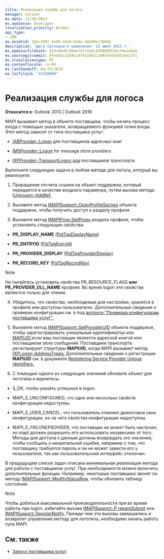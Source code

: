 ```yaml
---
title: Реализация службы для логоса
manager: soliver
ms.date: 11/16/2014
ms.audience: Developer
localization_priority: Normal
api_type:
- COM
ms.assetid: 3d3c309f-fe60-43a9-beda-16b09ec769db
description: 'Дата последнего изменения: 23 июля 2011 г.'
ms.openlocfilehash: 533c00a0c994e7dfc5adc476899553bc39a2a9ab
ms.sourcegitcommit: 8fe462c32b91c87911942c188f3445e85a54137c
ms.translationtype: MT
ms.contentlocale: ru-RU
ms.lasthandoff: 04/23/2019
ms.locfileid: "32310089"
---
```

# <a name="implementing-service-provider-logon"></a>Реализация службы для логоса

**Относится к**: Outlook 2013 | Outlook 2016 
  
MAPI вызывает метод в объекте поставщика, чтобы начать процесс входа с помощью указателя, возвращаемого функцией точки входа. Этот метод зависит от типа поставщика услуг:
  
- [IABProvider::Logon](iabprovider-logon.md) для поставщиков адресных книг 
    
- [IMSProvider::Logon](imsprovider-logon.md) for message store providers 
    
- [IXPProvider::TransportLogon для](ixpprovider-transportlogon.md) поставщиков транспорта 
    
Выполните следующие задачи в любом методе для логоса, который вы реализуете:
  
1. Приращение отсчета ссылки на объект поддержки, который передается в качестве входного параметра, путем вызова метода [IUnknown::AddRef.](https://msdn.microsoft.com/library/ms691379%28v=VS.85%29.aspx) 
    
2. Вызовите метод [IMAPISupport::OpenProfileSection](imapisupport-openprofilesection.md) объекта поддержки, чтобы получить доступ к разделу профиля. 
    
3. Вызовите метод [IMAPIProp::SetProps](imapiprop-setprops.md) раздела профиля, чтобы установить следующие свойства: 
    
  - **PR_DISPLAY_NAME** ([PidTagDisplayName](pidtagdisplayname-canonical-property.md))
    
  - **PR_ENTRYID** ([PidTagEntryId)](pidtagentryid-canonical-property.md)
    
  - **PR_PROVIDER_DISPLAY** ([PidTagProviderDisplay)](pidtagproviderdisplay-canonical-property.md)
    
  - **PR_RECORD_KEY** ([PidTagRecordKey)](pidtagrecordkey-canonical-property.md)
    
  > [!NOTE]
  > Не пытайтесь установить свойства PR_RESOURCE_FLAGS **или** **PR_PROVIDER_DLL_NAME** профиля. Во время logon эти свойства являются только для чтения. 
  
4. Убедитесь, что свойства, необходимые для настройки, хранятся в профиле или доступны пользователю. Дополнительные сведения о проверке конфигурации см. в под [вопросе "Проверка конфигурации поставщика услуг".](verifying-service-provider-configuration.md)
    
5. Вызовите метод [IMAPISupport::SetProviderUID](imapisupport-setprovideruid.md) объекта поддержки, чтобы зарегистрировать уникальный идентификатор или [MAPIUID,](mapiuid.md)если ваш поставщик является адресной книгой или поставщиком store сообщений. Поставщики транспорта регистрируют структуры **MAPIUID,** когда MAPI вызывает метод [IXPLogon::AddressTypes.](ixplogon-addresstypes.md) Дополнительные сведения о регистрации **MAPIUID** см. в документе [Registering Service Provider Unique Identifiers.](registering-service-provider-unique-identifiers.md)
    
6. С помощью одного из следующих значений обновите объект для логотипа и вернетесь:
    
  - S_OK, чтобы указать успешное в logon.
    
  - MAPI_E_UNCONFIGURED, что одно или несколько свойств конфигурации недоступны.
    
  - MAPI_E_USER_CANCEL, что пользователь отменил диалоговое окно конфигурации, из-за чего свойства конфигурации недоступны.
    
  - MAPI_E_FAILONEPROVIDER, что поставщик не может быть настроен, но mapI должен разрешить его использовать независимо от того. Методы для доступа к данным должны возвращать это значение, чтобы сообщить о некритальной ошибке, например о том, что поставщику требуется пароль и он не может завести его у пользователя, так как пользовательский интерфейс отключен. 
    
В предыдущем списке задач описана минимальная реализация метода для работы с поставщиком услуг. При необходимости можно включить дополнительные функции. Например, некоторые поставщики звонят по методу [IMAPISupport::ModifyStatusRow,](imapisupport-modifystatusrow.md) чтобы обновить таблицу состояния. 
  
> [!NOTE]
> Чтобы добиться максимальной производительности при во время работы при logon, избегайте вызова [IMAPISupport::P repareSubmit](imapisupport-preparesubmit.md) или [IMAPISupport::SpoolerNotify.](imapisupport-spoolernotify.md) Прежде чем эти вызовы завершались и возвратит управление методу для логотипа, необходимо начать работу пула MAPI. 
  
## <a name="see-also"></a>См. также

- [Запуск поставщика услуг](starting-a-service-provider.md)

